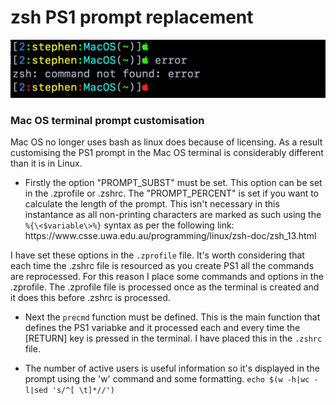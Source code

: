 # zsh PS1 prompt replacement

![alt text](https://github.com/Stephen-Harold/zsh_error_PS1/blob/main/PS1_ScreenShot.png?raw=true)

### Mac OS terminal prompt customisation

<p>Mac OS no longer uses bash as linux does because of licensing. As a result customising the PS1 prompt in the Mac OS terminal is considerably different than it is in Linux.</p>

+ <p>Firstly the option "PROMPT_SUBST" must be set. This option can be set in the .zprofile or .zshrc. The "PROMPT_PERCENT" is set if you want to calculate the length of the prompt. This isn't necessary in this instantance as all non-printing characters are marked as such using the <code>%{\<$variable\>%}</code> syntax as per the following link: https://www.csse.uwa.edu.au/programming/linux/zsh-doc/zsh_13.html
I have set these options in the <code>.zprofile</code> file. It's worth considering that each time the .zshrc file is resourced as you create PS1 all the commands are reprocessed. For this reason I place some commands and options in the .zprofile. The .zprofile file is processed once as the terminal is created and it does this before .zshrc is processed.</p>

+ Next the <code>precmd</code> function must be defined. This is the main function that defines the PS1 variabke and it processed each and every time the [RETURN] key is pressed in the terminal. 
I have placed this in the <code>.zshrc</code> file.

+ The number of active users is useful information so it's displayed in the prompt using the 'w' command and some formatting.
<code>echo $(w -h|wc -l|sed 's/^[ \t]*//')</code>
